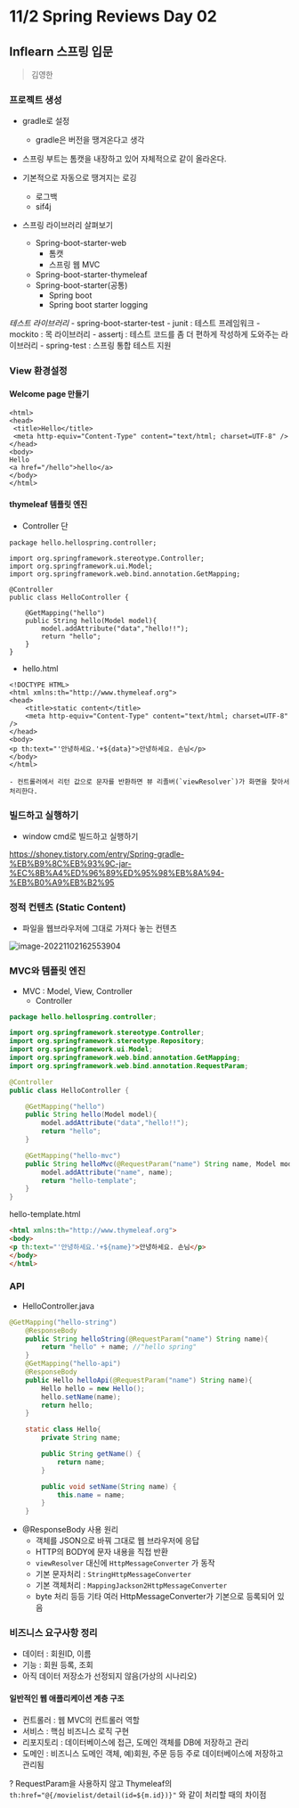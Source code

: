 # 11/2 Spring Reviews Day 02

## Inflearn 스프링 입문
> 김영한

### 프로젝트 생성  

- gradle로 설정
	- gradle은 버전을 땡겨온다고 생각

- 스프링 부트는 톰캣을 내장하고 있어 자체적으로 같이 올라온다.

- 기본적으로 자동으로 땡겨지는 로깅
	- 로그백
	- sif4j

- 스프링 라이브러리 살펴보기
	- Spring-boot-starter-web
		- 톰캣
		- 스프링 웹 MVC
	- Spring-boot-starter-thymeleaf
	- Spring-boot-starter(공통)
		- Spring boot
		- Spring boot starter logging

*테스트 라이브러리*
	- spring-boot-starter-test
		- junit : 테스트 프레임워크
		- mockito : 목 라이브러리
		- assertj : 테스트 코드를 좀 더 편하게 작성하게 도와주는 라이브러리
		- spring-test : 스프링 통합 테스트 지원

### View 환경설정

#### Welcome page 만들기

```<!DOCTYPE HTML>
<html>
<head>
 <title>Hello</title>
 <meta http-equiv="Content-Type" content="text/html; charset=UTF-8" />
</head>
<body>
Hello
<a href="/hello">hello</a>
</body>
</html>
```

#### thymeleaf 템플릿 엔진

- Controller 단
``` 
package hello.hellospring.controller;

import org.springframework.stereotype.Controller;
import org.springframework.ui.Model;
import org.springframework.web.bind.annotation.GetMapping;

@Controller
public class HelloController {

    @GetMapping("hello")
    public String hello(Model model){
        model.addAttribute("data","hello!!");
        return "hello";
    }
}
```

- hello.html

```
<!DOCTYPE HTML>
<html xmlns:th="http://www.thymeleaf.org">
<head>
    <title>static content</title>
    <meta http-equiv="Content-Type" content="text/html; charset=UTF-8" />
</head>
<body>
<p th:text="'안녕하세요.'+${data}">안녕하세요. 손님</p>
</body>
</html>
```

	- 컨트롤러에서 리턴 값으로 문자를 반환하면 뷰 리졸버(`viewResolver`)가 화면을 찾아서 처리한다.

### 빌드하고 실행하기

- window cmd로 빌드하고 실행하기

https://shoney.tistory.com/entry/Spring-gradle-%EB%B9%8C%EB%93%9C-jar-%EC%8B%A4%ED%96%89%ED%95%98%EB%8A%94-%EB%B0%A9%EB%B2%95

### 정적 컨텐츠 (Static Content)

- 파일을 웹브라우저에 그대로 가져다 놓는 컨텐츠

![image-20221102162553904](C:\Users\김민식\Documents\TIL\assets\image-20221102162553904.png)

### MVC와 템플릿 엔진

- MVC : Model, View, Controller
  - Controller

```java
package hello.hellospring.controller;

import org.springframework.stereotype.Controller;
import org.springframework.stereotype.Repository;
import org.springframework.ui.Model;
import org.springframework.web.bind.annotation.GetMapping;
import org.springframework.web.bind.annotation.RequestParam;

@Controller
public class HelloController {

    @GetMapping("hello")
    public String hello(Model model){
        model.addAttribute("data","hello!!");
        return "hello";
    }

    @GetMapping("hello-mvc")
    public String helloMvc(@RequestParam("name") String name, Model model){
        model.addAttribute("name", name);
        return "hello-template";
    }
}
```

hello-template.html

```html
<html xmlns:th="http://www.thymeleaf.org">
<body>
<p th:text="'안녕하세요.'+${name}">안녕하세요. 손님</p>
</body>
</html>
```

### API

- HelloController.java

```java
@GetMapping("hello-string")
    @ResponseBody
    public String helloString(@RequestParam("name") String name){
        return "hello" + name; //"hello spring"
    }
    @GetMapping("hello-api")
    @ResponseBody
    public Hello helloApi(@RequestParam("name") String name){
        Hello hello = new Hello();
        hello.setName(name);
        return hello;
    }

    static class Hello{
        private String name;

        public String getName() {
            return name;
        }

        public void setName(String name) {
            this.name = name;
        }
    }
```

- @ResponseBody 사용 원리
  - 객체를 JSON으로 바꿔 그대로 웹 브라우저에 응답
  - HTTP의 BODY에 문자 내용을 직접 반환
  - `viewResolver` 대신에 `HttpMessageConverter` 가 동작
  - 기본 문자처리 : `StringHttpMessageConverter`
  - 기본 객체처리 : `MappingJackson2HttpMessageConverter`
  - byte 처리 등등 기타 여러 HttpMessageConverter가 기본으로 등록되어 있음

### 비즈니스 요구사항 정리

- 데이터 : 회원ID, 이름
- 기능 : 회원 등록, 조회
- 아직 데이터 저장소가 선정되지 않음(가상의 시나리오)

#### 일반적인 웹 애플리케이션 계층 구조

- 컨트롤러 : 웹 MVC의 컨트롤러 역할
- 서비스 : 핵심 비즈니스 로직 구현
- 리포지토리 : 데이터베이스에 접근, 도메인 객체를 DB에 저장하고 관리
- 도메인 : 비즈니스 도메인 객체, 예)회원, 주문 등등 주로 데이터베이스에 저장하고 관리됨



? RequestParam을 사용하지 않고 Thymeleaf의 `th:href="@{/movielist/detail(id=${m.id})}"` 와 같이 처리할 때의 차이점